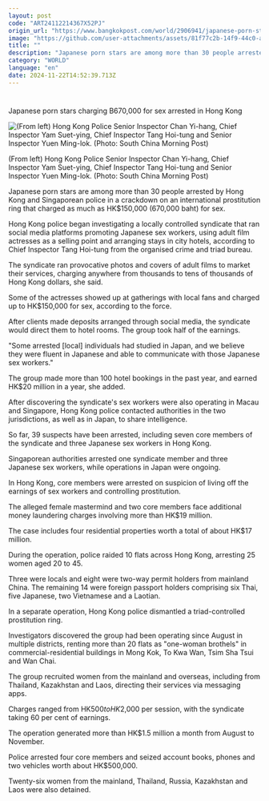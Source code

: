 ```yaml
---
layout: post
code: "ART24112214367X52PJ"
origin_url: "https://www.bangkokpost.com/world/2906941/japanese-porn-stars-charging-b670-000-for-sex-arrested-in-hong-kong"
image: "https://github.com/user-attachments/assets/81f77c2b-14f9-44c0-a178-0570fb62f1d2"
title: ""
description: "Japanese porn stars are among more than 30 people arrested by Hong Kong and Singaporean police in a crackdown on an international prostitution ring that charged as much as HK$150,000 (670,000 baht) for sex."
category: "WORLD"
language: "en"
date: 2024-11-22T14:52:39.713Z
---
```


# 

Japanese porn stars charging B670,000 for sex arrested in Hong Kong

![(From left) Hong Kong Police Senior Inspector Chan Yi-hang, Chief Inspector Yam Suet-ying, Chief Inspector Tang Hoi-tung and Senior Inspector Yuen Ming-lok. (Photo: South China Morning Post)](https://github.com/user-attachments/assets/5ebf516c-7be4-4821-9264-d6f5e7ebd0d4)

(From left) Hong Kong Police Senior Inspector Chan Yi-hang, Chief Inspector Yam Suet-ying, Chief Inspector Tang Hoi-tung and Senior Inspector Yuen Ming-lok. (Photo: South China Morning Post)

Japanese porn stars are among more than 30 people arrested by Hong Kong and Singaporean police in a crackdown on an international prostitution ring that charged as much as HK$150,000 (670,000 baht) for sex.

Hong Kong police began investigating a locally controlled syndicate that ran social media platforms promoting Japanese sex workers, using adult film actresses as a selling point and arranging stays in city hotels, according to Chief Inspector Tang Hoi-tung from the organised crime and triad bureau.

The syndicate ran provocative photos and covers of adult films to market their services, charging anywhere from thousands to tens of thousands of Hong Kong dollars, she said.

Some of the actresses showed up at gatherings with local fans and charged up to HK$150,000 for sex, according to the force.

After clients made deposits arranged through social media, the syndicate would direct them to hotel rooms. The group took half of the earnings.

"Some arrested \[local\] individuals had studied in Japan, and we believe they were fluent in Japanese and able to communicate with those Japanese sex workers."

The group made more than 100 hotel bookings in the past year, and earned HK$20 million in a year, she added.

After discovering the syndicate's sex workers were also operating in Macau and Singapore, Hong Kong police contacted authorities in the two jurisdictions, as well as in Japan, to share intelligence.

So far, 39 suspects have been arrested, including seven core members of the syndicate and three Japanese sex workers in Hong Kong.

Singaporean authorities arrested one syndicate member and three Japanese sex workers, while operations in Japan were ongoing.

In Hong Kong, core members were arrested on suspicion of living off the earnings of sex workers and controlling prostitution.

The alleged female mastermind and two core members face additional money laundering charges involving more than HK$19 million.

The case includes four residential properties worth a total of about HK$17 million.

During the operation, police raided 10 flats across Hong Kong, arresting 25 women aged 20 to 45.

Three were locals and eight were two-way permit holders from mainland China. The remaining 14 were foreign passport holders comprising six Thai, five Japanese, two Vietnamese and a Laotian.

In a separate operation, Hong Kong police dismantled a triad-controlled prostitution ring.

Investigators discovered the group had been operating since August in multiple districts, renting more than 20 flats as "one-woman brothels" in commercial-residential buildings in Mong Kok, To Kwa Wan, Tsim Sha Tsui and Wan Chai.

The group recruited women from the mainland and overseas, including from Thailand, Kazakhstan and Laos, directing their services via messaging apps.

Charges ranged from HK$500 to HK$2,000 per session, with the syndicate taking 60 per cent of earnings.

The operation generated more than HK$1.5 million a month from August to November.

Police arrested four core members and seized account books, phones and two vehicles worth about HK$500,000.

Twenty-six women from the mainland, Thailand, Russia, Kazakhstan and Laos were also detained.